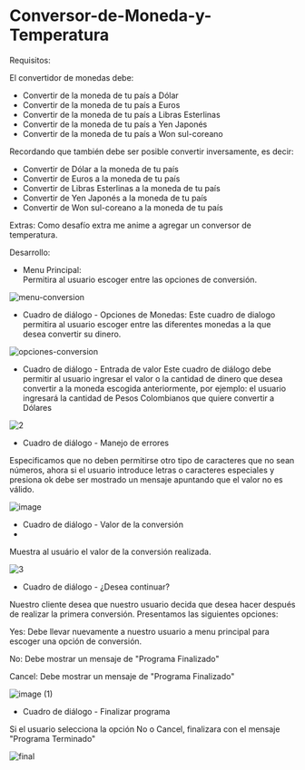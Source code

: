 # Conversor-de-Moneda-y-Temperatura

Requisitos:

El convertidor de monedas debe:

   - Convertir de la moneda de tu país a Dólar
   - Convertir de la moneda de tu país  a Euros
   - Convertir de la moneda de tu país  a Libras Esterlinas
   - Convertir de la moneda de tu país  a Yen Japonés
   - Convertir de la moneda de tu país  a Won sul-coreano

Recordando que también debe ser posible convertir inversamente, es decir:

   - Convertir de Dólar a la moneda de tu país
   - Convertir de Euros a la moneda de tu país
   - Convertir de Libras Esterlinas a la moneda de tu país
   - Convertir de Yen Japonés a la moneda de tu país
   - Convertir de Won sul-coreano a la moneda de tu país

Extras: Como desafío extra me anime a agregar un conversor de temperatura.

Desarrollo:

* Menu Principal:  
Permitira al usuario escoger entre las opciones de conversión.

![menu-conversion](https://user-images.githubusercontent.com/119555055/226989005-fb98acaa-fdaf-415d-ae73-8d9a526d132d.png)


* Cuadro de diálogo - Opciones de Monedas:
 Este cuadro de dialogo permitira al usuario escoger entre las diferentes monedas a la que desea convertir su dinero.
 
![opciones-conversion](https://user-images.githubusercontent.com/119555055/226989791-3d90bd6a-9368-4c33-bff6-9b58d0c7faa7.png)


* Cuadro de diálogo - Entrada de valor
Este cuadro de diálogo debe permitir al usuario ingresar el valor o la cantidad de dinero que desea convertir a la moneda escogida anteriormente, por ejemplo: el usuario ingresará la cantidad de Pesos Colombianos que quiere convertir a Dólares

![2](https://user-images.githubusercontent.com/119555055/226990903-6732f4fe-04bc-45a8-b864-9062684a49fe.png)

* Cuadro de diálogo - Manejo de errores

Especificamos que no deben permitirse otro tipo de caracteres que no sean números, ahora si el usuario introduce letras o caracteres especiales y presiona ok debe ser mostrado un mensaje apuntando que el valor no es válido.

![image](https://user-images.githubusercontent.com/119555055/226991625-355235d4-8f56-4ac8-9198-72fcd1fda60a.png)


* Cuadro de diálogo - Valor de la conversión
* 
Muestra al usuário el valor de la conversión realizada.

![3](https://user-images.githubusercontent.com/119555055/226990477-eb7cef12-db4e-4299-a261-db04baeca711.png)


* Cuadro de diálogo - ¿Desea continuar?

Nuestro cliente desea que nuestro usuario decida que desea hacer después de realizar la primera conversión. Presentamos las siguientes opciones:

Yes: Debe llevar nuevamente a nuestro usuario a menu principal para escoger una opción de conversión.

No: Debe mostrar un mensaje de "Programa Finalizado"

Cancel: Debe mostrar un mensaje de "Programa Finalizado"


![image (1)](https://user-images.githubusercontent.com/119555055/226993133-18124342-b4a5-4877-a1fc-56e49b83868e.png)


* Cuadro de diálogo - Finalizar programa

Si el usuario selecciona la opción No o Cancel, finalizara con el mensaje "Programa Terminado"

![final](https://user-images.githubusercontent.com/119555055/226994178-0e172b99-6b95-4b99-ae69-97dc949a3949.png)

